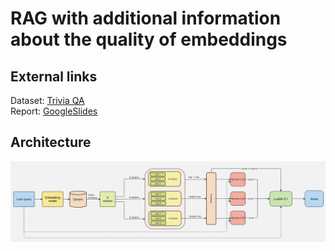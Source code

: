 # RAG with additional information about the quality of embeddings
## External links
Dataset: [Trivia QA](https://www.codecademy.com/resources/docs/markdown/links)\
Report: [GoogleSlides](https://docs.google.com/presentation/d/1YtCDubkZvWOlEp85khHYN8fSJMHsnkWiHCWjvJKTDJ8/edit#slide=id.g2f1a2caa45c_0_19)

## Architecture
![architecture](https://github.com/Pomelkin/smiles-rag/blob/main/images/architecture.jpg)
